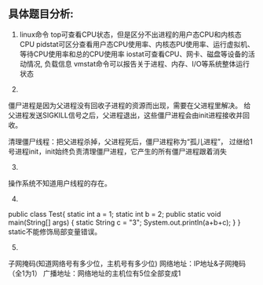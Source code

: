 ## 具体题目分析:
1. linux命令
top可查看CPU状态，但是区分不出进程的用户态CPU和内核态CPU
pidstat可区分查看用户态CPU使用率、内核态PU使用率、运行虚拟机、等待CPU使用率和总的CPU使用率
iostat可查看CPU、网卡、磁盘等设备的活动情况, 负载信息
vmstat命令可以报告关于进程、内存、I/O等系统整体运行状态

2. 
僵尸进程是因为父进程没有回收子进程的资源而出现，需要在父进程里解决。
给父进程发送SIGKILL信号之后，父进程退出，这些僵尸进程会由init进程接收并回收。

清理僵尸线程：把父进程杀掉，父进程死后，僵尸进程称为“孤儿进程”，
过继给1号进程init，init始终负责清理僵尸进程，它产生的所有僵尸进程跟着消失

3. 
操作系统不知道用户线程的存在。

4.
public class Test{
    static int a = 1;
    static int b = 2;
    public static void main(String[] args) {
        static String c = "3";
        System.out.println(a+b+c);
    }
}
static不能修饰局部变量错误。

5.
子网掩码(知道网络号有多少位，主机号有多少位)
网络地址：IP地址&子网掩码（全1为1）
广播地址：网络地址的主机位有5位全部变成1


